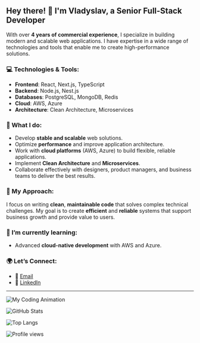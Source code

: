 ## Hey there! 👋 I'm Vladyslav, a Senior Full-Stack Developer

With over **4 years of commercial experience**, I specialize in building modern and scalable web applications. I have expertise in a wide range of technologies and tools that enable me to create high-performance solutions.

### 💻 Technologies & Tools:
- **Frontend**: React, Next.js, TypeScript
- **Backend**: Node.js, Nest.js
- **Databases**: PostgreSQL, MongoDB, Redis
- **Cloud**: AWS, Azure
- **Architecture**: Clean Architecture, Microservices

### 🚀 What I do:
- Develop **stable and scalable** web solutions.
- Optimize **performance** and improve application architecture.
- Work with **cloud platforms** (AWS, Azure) to build flexible, reliable applications.
- Implement **Clean Architecture** and **Microservices**.
- Collaborate effectively with designers, product managers, and business teams to deliver the best results.

### 🔧 My Approach:
I focus on writing **clean**, **maintainable code** that solves complex technical challenges. My goal is to create **efficient** and **reliable** systems that support business growth and provide value to users.

### 🌱 I’m currently learning:
- Advanced **cloud-native development** with AWS and Azure.

### 🌍 Let’s Connect:
- 📧 [Email](mailto:sherem963@gmail.com)
- 💼 [LinkedIn](https://www.linkedin.com/in/vladyslav-sheremeta-533823294/)

---

![My Coding Animation](https://media.giphy.com/media/YTb3gG8JhjJlK/giphy.gif)

![GitHub Stats](https://github-readme-stats.vercel.app/api?username=VladShrm&show_icons=true&count_private=true&hide=prs&theme=tokyonight&hide_title=true)

![Top Langs](https://github-readme-stats.vercel.app/api/top-langs/?username=VladShrm&langs_count=8&layout=compact&theme=tokyonight)

![Profile views](https://komarev.com/ghpvc/?username=VladShrm)
